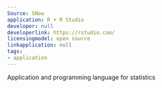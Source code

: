 ```yaml
---
Source: SNow
application: R + R Studio
developer: null
developerlink: https://rstudio.com/
licensingmodel: open source
linkapplication: null
tags:
- application
---
```

Application and programming language for statistics 

